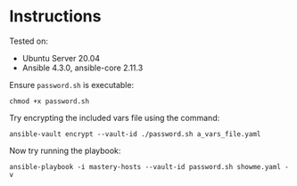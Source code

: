 # Instructions

Tested on:
- Ubuntu Server 20.04
- Ansible 4.3.0, ansible-core 2.11.3

Ensure `password.sh` is executable:

    chmod +x password.sh

Try encrypting the included vars file using the command:

    ansible-vault encrypt --vault-id ./password.sh a_vars_file.yaml

Now try running the playbook:

    ansible-playbook -i mastery-hosts --vault-id password.sh showme.yaml -v
